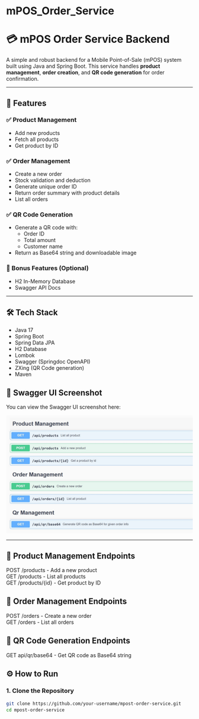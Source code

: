 # mPOS_Order_Service
# 💳 mPOS Order Service Backend

A simple and robust backend for a Mobile Point-of-Sale (mPOS) system built using Java and Spring Boot. This service handles **product management**, **order creation**, and **QR code generation** for order confirmation.

---

## 📌 Features

### ✅ Product Management
- Add new products
- Fetch all products
- Get product by ID

### ✅ Order Management
- Create a new order
- Stock validation and deduction
- Generate unique order ID
- Return order summary with product details
- List all orders

### ✅ QR Code Generation
- Generate a QR code with:
  - Order ID
  - Total amount
  - Customer name
- Return as Base64 string and downloadable image

### 🧪 Bonus Features (Optional)
- H2 In-Memory Database
- Swagger API Docs

---

## 🛠 Tech Stack

- Java 17
- Spring Boot
- Spring Data JPA
- H2 Database
- Lombok
- Swagger (Springdoc OpenAPI)
- ZXing (QR Code generation)
- Maven


## 📸 Swagger UI Screenshot

You can view the Swagger UI screenshot here:

![Swagger UI Screenshot](images/Screenshot.jpg)

---
🔹 Product Management Endpoints
-------------------------------------
POST   /products           - Add a new product  
GET    /products           - List all products  
GET    /products/{id}      - Get product by ID  

🔹 Order Management Endpoints
-------------------------------------
POST   /orders             - Create a new order  
GET    /orders             - List all orders  

🔹 QR Code Generation Endpoints
-------------------------------------
GET    api/qr/base64         - Get QR code as Base64 string  

## ⚙️ How to Run

### 1. Clone the Repository
```bash
git clone https://github.com/your-username/mpost-order-service.git
cd mpost-order-service
